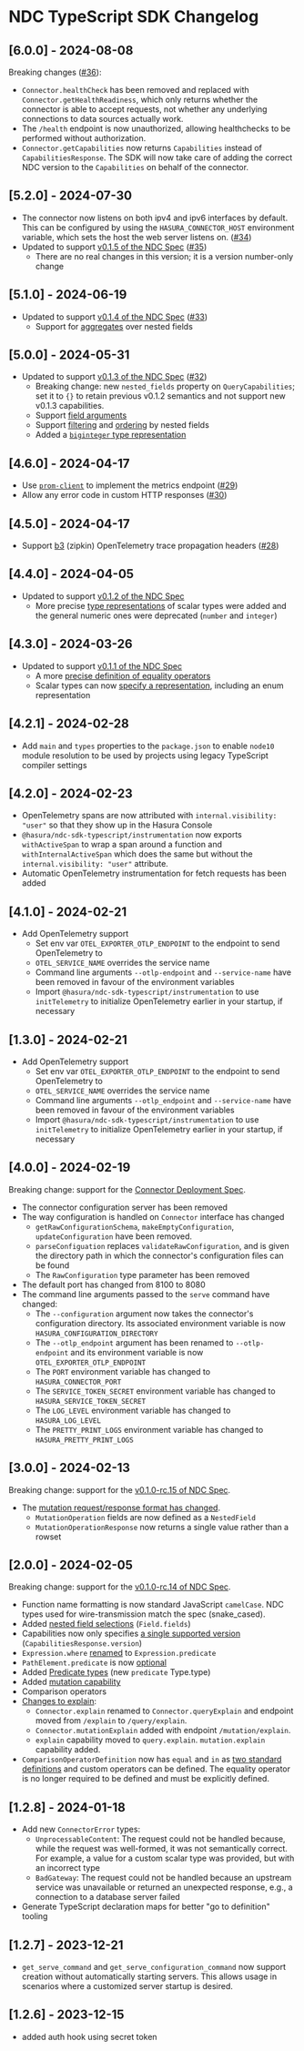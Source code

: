 # NDC TypeScript SDK Changelog

## [6.0.0] - 2024-08-08
Breaking changes ([#36](https://github.com/hasura/ndc-sdk-typescript/pull/36)):
- `Connector.healthCheck` has been removed and replaced with `Connector.getHealthReadiness`, which only returns whether the connector is able to accept requests, not whether any underlying connections to data sources actually work.
- The `/health` endpoint is now unauthorized, allowing healthchecks to be performed without authorization.
- `Connector.getCapabilities` now returns `Capabilities` instead of `CapabilitiesResponse`. The SDK will now take care of adding the correct NDC version to the `Capabilities` on behalf of the connector.

## [5.2.0] - 2024-07-30
- The connector now listens on both ipv4 and ipv6 interfaces by default. This can be configured by using the `HASURA_CONNECTOR_HOST` environment variable, which sets the host the web server listens on. ([#34](https://github.com/hasura/ndc-sdk-typescript/pull/34))
- Updated to support [v0.1.5 of the NDC Spec](https://hasura.github.io/ndc-spec/specification/changelog.html#015) ([#35](https://github.com/hasura/ndc-sdk-typescript/pull/35))
  - There are no real changes in this version; it is a version number-only change

## [5.1.0] - 2024-06-19
- Updated to support [v0.1.4 of the NDC Spec](https://hasura.github.io/ndc-spec/specification/changelog.html#014) ([#33](https://github.com/hasura/ndc-sdk-typescript/pull/33))
  - Support for [aggregates](https://hasura.github.io/ndc-spec/specification/queries/aggregates.html) over nested fields

## [5.0.0] - 2024-05-31
- Updated to support [v0.1.3 of the NDC Spec](https://hasura.github.io/ndc-spec/specification/changelog.html#013) ([#32](https://github.com/hasura/ndc-sdk-typescript/pull/32))
  - Breaking change: new `nested_fields` property on `QueryCapabilities`; set it to `{}` to retain previous v0.1.2 semantics and not support new v0.1.3 capabilities.
  - Support [field arguments](https://hasura.github.io/ndc-spec/specification/queries/arguments.html#field-arguments)
  - Support [filtering](https://hasura.github.io/ndc-spec/specification/queries/filtering.html#referencing-nested-fields-within-columns) and [ordering](https://hasura.github.io/ndc-spec/specification/queries/sorting.html#type-column) by nested fields
  - Added a [`biginteger` type representation](https://hasura.github.io/ndc-spec/specification/schema/scalar-types.html#type-representations)

## [4.6.0] - 2024-04-17
- Use [`prom-client`](https://github.com/siimon/prom-client) to implement the metrics endpoint ([#29](https://github.com/hasura/ndc-sdk-typescript/pull/29))
- Allow any error code in custom HTTP responses ([#30](https://github.com/hasura/ndc-sdk-typescript/pull/30))

## [4.5.0] - 2024-04-17
- Support [b3](https://github.com/open-telemetry/opentelemetry-js/tree/main/packages/opentelemetry-propagator-b3#b3-formats) (zipkin) OpenTelemetry trace propagation headers ([#28](https://github.com/hasura/ndc-sdk-typescript/pull/28))

## [4.4.0] - 2024-04-05
- Updated to support [v0.1.2 of the NDC Spec](https://hasura.github.io/ndc-spec/specification/changelog.html#012)
  - More precise [type representations](https://hasura.github.io/ndc-spec/specification/schema/scalar-types.html#type-representations) of scalar types were added and the general numeric ones were deprecated (`number` and `integer`)

## [4.3.0] - 2024-03-26
- Updated to support [v0.1.1 of the NDC Spec](https://hasura.github.io/ndc-spec/specification/changelog.html#011)
  - A more [precise definition of equality operators](https://hasura.github.io/ndc-spec/specification/schema/scalar-types.html#note-syntactic-equality)
  - Scalar types can now [specify a representation](https://hasura.github.io/ndc-spec/specification/schema/scalar-types.html#type-representations), including an enum representation

## [4.2.1] - 2024-02-28
- Add `main` and `types` properties to the `package.json` to enable `node10` module resolution to be used by projects using legacy TypeScript compiler settings

## [4.2.0] - 2024-02-23
- OpenTelemetry spans are now attributed with `internal.visibility: "user"` so that they show up in the Hasura Console
- `@hasura/ndc-sdk-typescript/instrumentation` now exports `withActiveSpan` to wrap a span around a function and `withInternalActiveSpan` which does the same but without the `internal.visibility: "user"` attribute.
- Automatic OpenTelemetry instrumentation for fetch requests has been added

## [4.1.0] - 2024-02-21
- Add OpenTelemetry support
  - Set env var `OTEL_EXPORTER_OTLP_ENDPOINT` to the endpoint to send OpenTelemetry to
  - `OTEL_SERVICE_NAME` overrides the service name
  - Command line arguments `--otlp-endpoint` and `--service-name` have been removed in favour of the environment variables
  - Import `@hasura/ndc-sdk-typescript/instrumentation` to use `initTelemetry` to initialize OpenTelemetry earlier in your startup, if necessary

## [1.3.0] - 2024-02-21
- Add OpenTelemetry support
  - Set env var `OTEL_EXPORTER_OTLP_ENDPOINT` to the endpoint to send OpenTelemetry to
  - `OTEL_SERVICE_NAME` overrides the service name
  - Command line arguments `--otlp_endpoint` and `--service-name` have been removed in favour of the environment variables
  - Import `@hasura/ndc-sdk-typescript/instrumentation` to use `initTelemetry` to initialize OpenTelemetry earlier in your startup, if necessary

## [4.0.0] - 2024-02-19
Breaking change: support for the [Connector Deployment Spec](https://github.com/hasura/ndc-hub/blob/main/rfcs/0000-deployment.md).

- The connector configuration server has been removed
- The way configuration is handled on `Connector` interface has changed
  - `getRawConfigurationSchema`, `makeEmptyConfiguration`, `updateConfiguration` have been removed.
  - `parseConfiguation` replaces `validateRawConfiguration`, and is given the directory path in which the connector's configuration files can be found
  - The `RawConfiguration` type parameter has been removed
- The default port has changed from 8100 to 8080
- The command line arguments passed to the `serve` command have changed:
  - The `--configuration` argument now takes the connector's configuration directory. Its associated environment variable is now `HASURA_CONFIGURATION_DIRECTORY`
  - The `--otlp_endpoint` argument has been renamed to `--otlp-endpoint` and its environment variable is now `OTEL_EXPORTER_OTLP_ENDPOINT`
  - The `PORT` environment variable has changed to `HASURA_CONNECTOR_PORT`
  - The `SERVICE_TOKEN_SECRET` environment variable has changed to `HASURA_SERVICE_TOKEN_SECRET`
  - The `LOG_LEVEL` environment variable has changed to `HASURA_LOG_LEVEL`
  - The `PRETTY_PRINT_LOGS` environment variable has changed to `HASURA_PRETTY_PRINT_LOGS`

## [3.0.0] - 2024-02-13
Breaking change: support for the [v0.1.0-rc.15 of NDC Spec](https://github.com/hasura/ndc-spec/compare/v0.1.0-rc.14...v0.1.0-rc.15).

- The [mutation request/response format has changed](https://github.com/hasura/ndc-spec/pull/90).
  - `MutationOperation` fields are now defined as a `NestedField`
  - `MutationOperationResponse` now returns a single value rather than a rowset

## [2.0.0] - 2024-02-05
Breaking change: support for the [v0.1.0-rc.14 of NDC Spec](https://github.com/hasura/ndc-spec/compare/v0.1.0-rc.13...v0.1.0-rc.14).

- Function name formatting is now standard JavaScript `camelCase`. NDC types used for wire-transmission match the spec (snake_cased).
- Added [nested field selections](https://github.com/hasura/ndc-spec/pull/70) (`Field.fields`)
- Capabilities now only specifies [a single supported version](https://github.com/hasura/ndc-spec/pull/82) (`CapabilitiesResponse.version`)
- `Expression.where` [renamed](https://github.com/hasura/ndc-spec/pull/87) to `Expression.predicate`
- `PathElement.predicate` is now [optional](https://github.com/hasura/ndc-spec/pull/87)
- Added [Predicate types](https://github.com/hasura/ndc-spec/blob/main/rfcs/0002-boolean-expression-types.md) (new `predicate` Type.type)
- Added [mutation capability](https://github.com/hasura/ndc-spec/pull/80)
- Comparison operators
- [Changes to explain](https://github.com/hasura/ndc-spec/pull/85):
  - `Connector.explain` renamed to `Connector.queryExplain` and endpoint moved from `/explain` to `/query/explain`.
  - `Connector.mutationExplain` added with endpoint `/mutation/explain`.
  - `explain` capability moved to `query.explain`. `mutation.explain` capability added.
- `ComparisonOperatorDefinition` now has `equal` and `in` as [two standard definitions](https://github.com/hasura/ndc-spec/pull/79/files) and custom operators can be defined. The equality operator is no longer required to be defined and must be explicitly defined.

## [1.2.8] - 2024-01-18
- Add new `ConnectorError` types:
  - `UnprocessableContent`: The request could not be handled because, while the request was well-formed, it was not semantically correct. For example, a value for a custom scalar type was provided, but with an incorrect type
  - `BadGateway`: The request could not be handled because an upstream service was unavailable or returned an unexpected response, e.g., a connection to a database server failed
- Generate TypeScript declaration maps for better "go to definition" tooling

## [1.2.7] - 2023-12-21
- `get_serve_command` and `get_serve_configuration_command` now support creation without
  automatically starting servers. This allows usage in scenarios where a customized server startup
  is desired.

## [1.2.6] - 2023-12-15
- added auth hook using secret token
